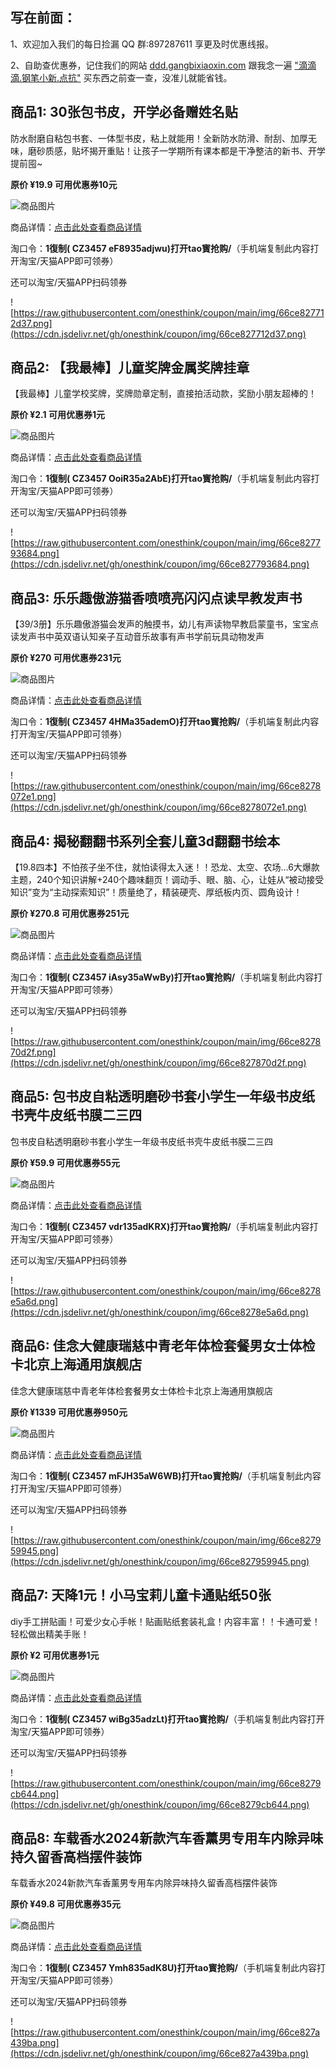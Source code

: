 ## 写在前面：

1、欢迎加入我们的每日捡漏 QQ 群:897287611 享更及时优惠线报。

2、自助查优惠券，记住我们的网站 [ddd.gangbixiaoxin.com](https://ddd.gangbixiaoxin.com) 跟我念一遍 ["滴滴滴.钢笔小新.点抗"](https://ddd.gangbixiaoxin.com) 买东西之前查一查，没准儿就能省钱。

## 商品1: 30张包书皮，开学必备赠姓名贴

防水耐磨自粘包书套、一体型书皮，粘上就能用！全新防水防滑、耐刮、加厚无味，磨砂质感，贴坏揭开重贴！让孩子一学期所有课本都是干净整洁的新书、开学提前囤~

**原价 ¥19.9 可用优惠券10元**

![商品图片](https://img.alicdn.com/bao/uploaded/i2/2217311565112/O1CN01N7tJPX1ndLfn336XV_!!0-item_pic.jpg)

商品详情：[点击此处查看商品详情](https://s.click.taobao.com/t?e=m%3D2%26s%3D5CAfgU%2FTNFZw4vFB6t2Z2ueEDrYVVa64yK8Cckff7TVRAdhuF14FMbQEqC9VTxuzlovu%2FCElQOvWbLW7uhxyboGvCrJWHk1%2FTyVl44vrPmd3miNKHWpinpVm%2FOAUUFw71qrpxiwMoCNxc1AtbZGVS0jgw46Ii%2FUwcYc0WSXl%2FUHNEPXytV9ALoS4zvCRUrquOhS6RpUQ6ypWd3F0UQooNyDIcMazntebt5GjdSHbNDvfCm5DPY0f0mUnQybDkTlXFiWOm6Qfb5MbkJ5QxPS2Ci%2FKfJmqgrYAfWsUjZoD5RCyyy2KYK92m2jGrcUL9WpcDseal0NfMDXJpWvVCAyWdKJn5AyUbPoV&amp;union_lens=lensId:TAPI@1724809827@21666cd5_123d_19196ad52fa_864d@01)

淘口令：**1復制( CZ3457 eF8935adjwu)打开tao寳抢购/**（手机端复制此内容打开淘宝/天猫APP即可领券）</p>

还可以淘宝/天猫APP扫码领券

![https://raw.githubusercontent.com/onesthink/coupon/main/img/66ce827712d37.png](https://cdn.jsdelivr.net/gh/onesthink/coupon/img/66ce827712d37.png)

## 商品2: 【我最棒】儿童奖牌金属奖牌挂章

【我最棒】儿童学校奖牌，奖牌勋章定制，直接拍活动款，奖励小朋友超棒的！

**原价 ¥2.1 可用优惠券1元**

![商品图片](https://img.alicdn.com/imgextra/i3/1994076401/O1CN01BnQMvg1x9iBTwOR6X_!!1994076401.jpg)

商品详情：[点击此处查看商品详情](https://s.click.taobao.com/t?e=m%3D2%26s%3DVe%2BTrKbeRgxw4vFB6t2Z2ueEDrYVVa64yK8Cckff7TVRAdhuF14FMbQEqC9VTxuzMMgx22UI05bWbLW7uhxyboGvCrJWHk1%2FTyVl44vrPmd3miNKHWpinpVm%2FOAUUFw71qrpxiwMoCNxc1AtbZGVS0dBG%2FiU%2FUPuUkPpx%2BkJF7XNEPXytV9ALoS4zvCRUrqubV8hGCvTILBAJEWL8riECwFVat5sIRODYM1L93H0ip59fTZvTsRFjkH9TkXfivVczqLiiigndYVTU1UpnLcQJ9kYvQZuIwx3oGeIQL4Fi9E7f4ja3Z0Gh1%2FsEa9XOjMshgcbUccTft%2B228n1ngbVmA%3D%3D&amp;union_lens=lensId:TAPI@1724809828@213dbc98_126d_19196ad5a05_4005@01)

淘口令：**1復制( CZ3457 OoiR35a2AbE)打开tao寳抢购/**（手机端复制此内容打开淘宝/天猫APP即可领券）</p>

还可以淘宝/天猫APP扫码领券

![https://raw.githubusercontent.com/onesthink/coupon/main/img/66ce827793684.png](https://cdn.jsdelivr.net/gh/onesthink/coupon/img/66ce827793684.png)

## 商品3: 乐乐趣傲游猫香喷喷亮闪闪点读早教发声书

【39/3册】乐乐趣傲游猫会发声的触摸书，幼儿有声读物早教启蒙童书，宝宝点读发声书中英双语认知亲子互动音乐故事有声书学前玩具动物发声

**原价 ¥270 可用优惠券231元**

![商品图片](https://gw.alicdn.com/bao/uploaded/i3/780230477/O1CN01KCPB941FOVtsyjivf_!!780230477.jpg)

商品详情：[点击此处查看商品详情](https://s.click.taobao.com/t?e=m%3D2%26s%3DkreqkTwTNVFw4vFB6t2Z2ueEDrYVVa64yK8Cckff7TVRAdhuF14FMdcxjLml4edpJ1gyddu7kN%2FWbLW7uhxyboGvCrJWHk1%2FTyVl44vrPmd3miNKHWpinpVm%2FOAUUFw71qrpxiwMoCNxc1AtbZGVS0Tu0Lmzm8gVmo3FLvXyfsqMHuv7RoNv0Q0jFsbsQ7KWkj5iF6%2FnGAvZn6dA2tktDy4nK2R9kCOyEnNm8ZsECZRfETZ0nn%2FXNdZAcHFmJ51wlbRMz6GTKAYZjQKfJ2UQf03O4wtQ3K90k8IJaq3v7HJ2hk61Kfuvj%2F1YG1hBxcpCX0%2B3obhRTo5xKmPmpIKZsA%3D%3D&amp;union_lens=lensId:TAPI@1724809830@213fd72a_123d_19196ad6208_c162@01)

淘口令：**1復制( CZ3457 4HMa35ademO)打开tao寳抢购/**（手机端复制此内容打开淘宝/天猫APP即可领券）</p>

还可以淘宝/天猫APP扫码领券

![https://raw.githubusercontent.com/onesthink/coupon/main/img/66ce8278072e1.png](https://cdn.jsdelivr.net/gh/onesthink/coupon/img/66ce8278072e1.png)

## 商品4: 揭秘翻翻书系列全套儿童3d翻翻书绘本

【19.8四本】不怕孩子坐不住，就怕读得太入迷！！恐龙、太空、农场…6大爆款主题，240个知识讲解+240个趣味翻页！调动手、眼、脑、心，让娃从“被动接受知识”变为“主动探索知识”！质量绝了，精装硬壳、厚纸板内页、圆角设计！

**原价 ¥270.8 可用优惠券251元**

![商品图片](https://img.alicdn.com/imgextra/i3/1015383959/O1CN01Ev6p201f7GxknAFO9_!!1015383959.png)

商品详情：[点击此处查看商品详情](https://s.click.taobao.com/t?e=m%3D2%26s%3D8N5Ebll9MQVw4vFB6t2Z2ueEDrYVVa64yK8Cckff7TVRAdhuF14FMdcxjLml4edp8sviUM61dt3WbLW7uhxyboGvCrJWHk1%2FTyVl44vrPmd3miNKHWpinpVm%2FOAUUFw71qrpxiwMoCNxc1AtbZGVS%2FgUNqHhK8fm12rFdubIQ8GMHuv7RoNv0Q0jFsbsQ7KW%2F%2FylusAiDhZaLlpuiiJjd5h7F46YGMT8qtW8sHg3ByteBWjdON8e0jGrLu2R%2BTfSlbRMz6GTKAYZjQKfJ2UQf03O4wtQ3K90XH5t%2B8W%2BDyVIRFiRfmJj5FRUmWlLMtXwX0%2B3obhRTo5xKmPmpIKZsA%3D%3D&amp;union_lens=lensId:TAPI@1724809832@21070768_20c9_19196ad67cd_83cd@01)

淘口令：**1復制( CZ3457 iAsy35aWwBy)打开tao寳抢购/**（手机端复制此内容打开淘宝/天猫APP即可领券）</p>

还可以淘宝/天猫APP扫码领券

![https://raw.githubusercontent.com/onesthink/coupon/main/img/66ce827870d2f.png](https://cdn.jsdelivr.net/gh/onesthink/coupon/img/66ce827870d2f.png)

## 商品5: 包书皮自粘透明磨砂书套小学生一年级书皮纸书壳牛皮纸书膜二三四

包书皮自粘透明磨砂书套小学生一年级书皮纸书壳牛皮纸书膜二三四

**原价 ¥59.9 可用优惠券55元**

![商品图片](https://img.alicdn.com/bao/uploaded/i1/2216861433473/O1CN01Pl3JV91bWgWIvx4JS_!!0-item_pic.jpg)

商品详情：[点击此处查看商品详情](https://s.click.taobao.com/t?e=m%3D2%26s%3D3dKvmtRX%2Fndw4vFB6t2Z2ueEDrYVVa64yK8Cckff7TVRAdhuF14FMdcxjLml4edpxq3IhSJN6GTWbLW7uhxyboGvCrJWHk1%2FTyVl44vrPmd3miNKHWpinpVm%2FOAUUFw71qrpxiwMoCNxc1AtbZGVSzxrkhh5HllEMhET%2FdyV6H3NEPXytV9ALoS4zvCRUrquIL1iwMBjdoz8zGeZuF%2B89A74UDdHiWyVZeg78A2MCuhWwrRhY5k9IQyse8bgBOzg6QfR%2BxXH14QbkJ5QxPS2Ci%2FKfJmqgrYAfWsUjZoD5RB5gaZcJI7quDEGfqB9BqqDDseal0NfMDXJpWvVCAyWdKJn5AyUbPoV&amp;union_lens=lensId:TAPI@1724809834@21080e4e_2212_19196ad7043_a569@01)

淘口令：**1復制( CZ3457 vdr135adKRX)打开tao寳抢购/**（手机端复制此内容打开淘宝/天猫APP即可领券）</p>

还可以淘宝/天猫APP扫码领券

![https://raw.githubusercontent.com/onesthink/coupon/main/img/66ce8278e5a6d.png](https://cdn.jsdelivr.net/gh/onesthink/coupon/img/66ce8278e5a6d.png)

## 商品6: 佳念大健康瑞慈中青老年体检套餐男女士体检卡北京上海通用旗舰店

佳念大健康瑞慈中青老年体检套餐男女士体检卡北京上海通用旗舰店

**原价 ¥1339 可用优惠券950元**

![商品图片](https://img.alicdn.com/bao/uploaded/i4/2216955604629/O1CN01TV6zWf1k48JQGozMQ_!!2-item_pic.png)

商品详情：[点击此处查看商品详情](https://s.click.taobao.com/t?e=m%3D2%26s%3D%2FGR4wCPR03dw4vFB6t2Z2ueEDrYVVa64yK8Cckff7TVRAdhuF14FMehlRT4qx3YnJ1gyddu7kN%2FWbLW7uhxyboGvCrJWHk1%2FTyVl44vrPmd3miNKHWpinpVm%2FOAUUFw71qrpxiwMoCNxc1AtbZGVS18%2FlSyNmdLiQuehv9lCWwXNEPXytV9ALoS4zvCRUrquN8xUtHcnvsTFoow6HBbWOZV6xa0HjztFNdtMbtJ0L8bBD%2B3KYTALwrQvY80yIp9WPr5CGuW%2B0NsbkJ5QxPS2Ci%2FKfJmqgrYAfWsUjZoD5RCM7UFHVUE2v0rW1KZHUuSJDseal0NfMDXJpWvVCAyWdKJn5AyUbPoV&amp;union_lens=lensId:TAPI@1724809840@21078dff_1203_19196ad88f2_175c@01)

淘口令：**1復制( CZ3457 mFJH35aW6WB)打开tao寳抢购/**（手机端复制此内容打开淘宝/天猫APP即可领券）</p>

还可以淘宝/天猫APP扫码领券

![https://raw.githubusercontent.com/onesthink/coupon/main/img/66ce827959945.png](https://cdn.jsdelivr.net/gh/onesthink/coupon/img/66ce827959945.png)

## 商品7: 天降1元！小马宝莉儿童卡通贴纸50张

diy手工拼贴画！可爱少女心手帐！贴画贴纸套装礼盒！内容丰富！！卡通可爱！轻松做出精美手账！

**原价 ¥2 可用优惠券1元**

![商品图片](https://img.alicdn.com/i1/3937219703/O1CN01UjoU3h2LY20A9nUuV_!!3937219703-0-C2M.jpg)

商品详情：[点击此处查看商品详情](https://s.click.taobao.com/t?e=m%3D2%26s%3D4aAG7BMDLvhw4vFB6t2Z2ueEDrYVVa64yK8Cckff7TVRAdhuF14FMehlRT4qx3Ynt4hWD5k2kjPWbLW7uhxyboGvCrJWHk1%2FTyVl44vrPmd3miNKHWpinpVm%2FOAUUFw71qrpxiwMoCNxc1AtbZGVSxgF69aVnJe8X85933pRetALZMqoQW%2BfuKGzo1lVxIiopi1V6QyAFQomXpc7HbbpzySp%2FW%2Bnn%2F1XOa%2B4VUPSQCYq0twiMC3%2BX1qOOFeiEnnPws5zs%2B1EtQ44%2BfirBrx7mM7AMx9cWAx%2BEiM%2FlSG%2FbZSmhGayzbdKBVtsZv3DhX5uU1NVKZy3ECfGDF1NzTQoPw%3D%3D&amp;umpChannel=tblmqdyh&amp;u_channel=tblmqdyh&amp;union_lens=lensId:TAPI@1724809843@213faecf_1252_19196ad9419_1931@01)

淘口令：**1復制( CZ3457 wiBg35adzLt)打开tao寳抢购/**（手机端复制此内容打开淘宝/天猫APP即可领券）</p>

还可以淘宝/天猫APP扫码领券

![https://raw.githubusercontent.com/onesthink/coupon/main/img/66ce8279cb644.png](https://cdn.jsdelivr.net/gh/onesthink/coupon/img/66ce8279cb644.png)

## 商品8: 车载香水2024新款汽车香薰男专用车内除异味持久留香高档摆件装饰

车载香水2024新款汽车香薰男专用车内除异味持久留香高档摆件装饰

**原价 ¥49.8 可用优惠券35元**

![商品图片](https://img.alicdn.com/bao/uploaded/i4/2212961742478/O1CN01Px0SKr1UAyQMoXtth_!!0-item_pic.jpg)

商品详情：[点击此处查看商品详情](https://s.click.taobao.com/t?e=m%3D2%26s%3DBkk1k9ULRH5w4vFB6t2Z2ueEDrYVVa64yK8Cckff7TVRAdhuF14FMehlRT4qx3Yn5x%2BIUlGKNpXWbLW7uhxyboGvCrJWHk1%2FTyVl44vrPmd3miNKHWpinpVm%2FOAUUFw71qrpxiwMoCNxc1AtbZGVS0dBG%2FiU%2FUPuHnl%2FW6PP0S7NEPXytV9ALoS4zvCRUrquQk1YT2sdmUagS0W87ROHClK1762B2t3QStzOAz8M028JVHaTm6Vma440%2BJgYi99ctOU%2BMBeCNBRTU1UpnLcQJ9kYvQZuIwx3oGeIQL4Fi9EBwBAW3T%2FswEbG%2F4xkukalhgcbUccTft%2B228n1ngbVmA%3D%3D&amp;union_lens=lensId:TAPI@1724809845@2150150e_1243_19196ad99e3_d4c4@01)

淘口令：**1復制( CZ3457 Ymh835adK8U)打开tao寳抢购/**（手机端复制此内容打开淘宝/天猫APP即可领券）</p>

还可以淘宝/天猫APP扫码领券

![https://raw.githubusercontent.com/onesthink/coupon/main/img/66ce827a439ba.png](https://cdn.jsdelivr.net/gh/onesthink/coupon/img/66ce827a439ba.png)

